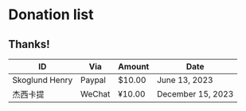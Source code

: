 Donation list
========

## Thanks!


| **ID**         | Via    | Amount | **Date**          |
| -------------- | ------ | ------ | ----------------- |
| Skoglund Henry | Paypal | $10.00 | June 13, 2023     |
| 杰西卡提       | WeChat | ¥10.00 | December 15, 2023 |

